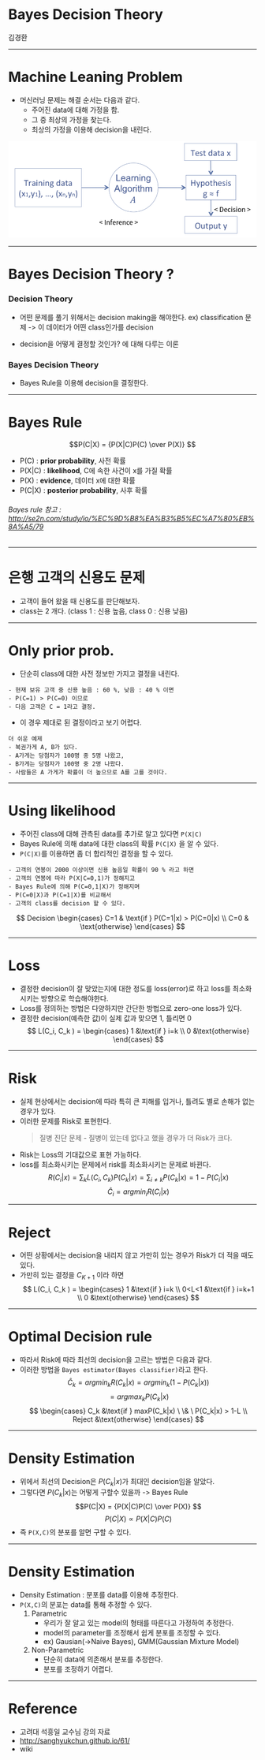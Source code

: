 <!-- page_number: true -->

Bayes Decision Theory
===============

김경환

---

# Machine Leaning Problem
- 머신러닝 문제는 해결 순서는 다음과 같다.
	- 주어진 data에 대해 가정을 함.
	- 그 중 최상의 가정을 찾는다.
	- 최상의 가정을 이용해 decision을 내린다.

![](img/machinelearing_scheme.png)

---
# Bayes Decision Theory ?

### Decision Theory

- 어떤 문제를 풀기 위해서는 decision making을 해야한다.
	ex) classification 문제 -> 이 데이터가 어떤 class인가를 decision
    
- decision을 어떻게 결정할 것인가? 에 대해 다루는 이론

### Bayes Decision Theory

- Bayes Rule을 이용해 decision을 결정한다.

---

# Bayes Rule

$$P(C|X) = {P(X|C)P(C) \over P(X)} $$

- P(C) : __prior probability__, 사전 확률
- P(X|C) : __likelihood__, C에 속한 사건이 x를 가질 확률
- P(X) : __evidence__, 데이터 x에 대한 확률
- P(C|X) : __posterior probability__, 사후 확률

###### Bayes rule 참고 : http://se2n.com/study/io/%EC%9D%B8%EA%B3%B5%EC%A7%80%EB%8A%A5/79

---

# 은행 고객의 신용도 문제

- 고객이 들어 왔을 때 신용도를 판단해보자.
- class는 2 개다. (class 1 : 신용 높음,  class 0 : 신용 낮음)

---

# Only prior prob.

- 단순히 class에 대한 사전 정보만 가지고 결정을 내린다.
```
- 현재 보유 고객 중 신용 높음 : 60 %, 낮음 : 40 % 이면
- P(C=1) > P(C=0) 이므로
- 다음 고객은 C = 1라고 결정.
```
- 이 경우 제대로 된 결정이라고 보기 어렵다.
```
더 쉬운 예제
- 복권가게 A, B가 있다.
- A가게는 당첨자가 100명 중 5명 나왔고,
- B가게는 당첨자가 100명 중 2명 나왔다.
- 사람들은 A 가게가 확률이 더 높으므로 A를 고를 것이다.
```
---

# Using likelihood

- 주어진 class에 대해 관측된 data를 추가로 알고 있다면 `P(X|C)`
- Bayes Rule에 의해 data에 대한 class의 확률 `P(C|X)` 을 알 수 있다.
- `P(C|X)`를 이용하면 좀 더 합리적인 결정을 할 수 있다.
```
- 고객의 연봉이 2000 이상이면 신용 높음일 확률이 90 % 라고 하면
- 고객의 연봉에 따라 P(X|C=0,1)가 정해지고
- Bayes Rule에 의해 P(C=0,1|X)가 정해지며
- P(C=0|X)과 P(C=1|X)를 비교해서
- 고객의 class를 decision 할 수 있다.
```
$$ Decision \begin{cases} C=1 & \text{if } P(C=1|x) > P(C=0|x) \\
C=0 & \text{otherwise} \end{cases} $$

---

# Loss
- 결정한 decision이 잘 맞았는지에 대한 정도를 loss(error)로 하고 loss를 최소화시키는 방향으로 학습해야한다.
- Loss를 정의하는 방법은 다양하지만 간단한 방법으로 zero-one loss가 있다.
- 결정한 decision(예측한 값)이 실제 값과 맞으면 1, 틀리면 0
$$ L(C_i, C_k )  = \begin{cases} 1 &\text{if } i=k \\ 0 &\text{otherwise} \end{cases} $$

---

# Risk
- 실제 현상에서는 decision에 따라 특히 큰 피해를 입거나, 틀려도 별로 손해가 없는 경우가 있다.
- 이러한 문제를 Risk로 표현한다.
	> 질병 진단 문제 - 질병이 있는데 없다고 했을 경우가 더 Risk가 크다.
- Risk는 Loss의 기대값으로 표현 가능하다.
- loss를 최소화시키는 문제에서 risk를 최소화시키는 문제로 바뀐다.
$$ R(C_i|x) = \sum_{k}L(C_i, C_k)P(C_k|x) = \sum_{i\ne k}P(C_k|x) = 1-P(C_i|x) $$
$$ \hat C_i = argmin_{i}R(C_i|x)  $$

---

# Reject
- 어떤 상황에서는 decision을 내리지 않고 가만히 있는 경우가 Risk가 더 적을 때도 있다.
- 가만히 있는 결정을 $C_{K+1}$ 이라 하면
$$ L(C_i, C_k )  = \begin{cases} 1 &\text{if } i=k \\ 0<L<1 &\text{if } i=k+1 \\ 0 &\text{otherwise} \end{cases} $$

---

# Optimal Decision rule
- 따라서 Risk에 따라 최선의 decision을 고르는 방법은 다음과 같다.
- 이러한 방법을 `Bayes estimator(Bayes classifier)`라고 한다.
$$ \hat C_k = argmin_{k}R(C_k|x) = argmin_k(1-P(C_k|x))$$
$$ = argmax_kP(C_k|x) $$
$$ \begin{cases} C_k &\text{if } maxP(C_k|x) \ \& \  P(C_k|x) > 1-L 
\\ Reject &\text{otherwise} \end{cases} $$

---

# Density Estimation
- 위에서 최선의 Decision은 $P(C_k|x)$가 최대인 decision임을 알았다.
- 그렇다면 $P(C_k|x)$는 어떻게 구할수 있을까 -> Bayes Rule
$$P(C|X) = {P(X|C)P(C) \over P(X)} $$
$$ P(C|X) \propto P(X|C)P(C) $$
- 즉 `P(X,C)`의 분포를 알면 구할 수 있다.

---

# Density Estimation
- Density Estimation : 분포를 data를 이용해 추정한다.
- `P(X,C)`의 분포는 data를 통해 추정할 수 있다.
	1. Parametric
		- 우리가 잘 알고 있는 model의 형태를 따른다고 가정하여 추정한다.
		- model의 parameter를 조정해서 쉽게 분포를 조정할 수 있다.
		- ex) Gausian(->Naive Bayes), GMM(Gaussian Mixture Model)
	2. Non-Parametric
		- 단순히 data에 의존해서 분포를 추정한다.
		- 분포를 조정하기 어렵다.

---

# Reference
- 고려대 석흥일 교수님 강의 자료
- http://sanghyukchun.github.io/61/
- wiki